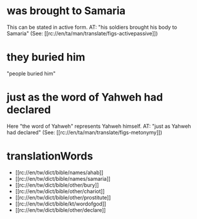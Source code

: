 # was brought to Samaria

This can be stated in active form. AT: "his soldiers brought his body to Samaria" (See: [[rc://en/ta/man/translate/figs-activepassive]])

# they buried him

"people buried him"

# just as the word of Yahweh had declared

Here "the word of Yahweh" represents Yahweh himself. AT: "just as Yahweh had declared" (See: [[rc://en/ta/man/translate/figs-metonymy]])

# translationWords

* [[rc://en/tw/dict/bible/names/ahab]]
* [[rc://en/tw/dict/bible/names/samaria]]
* [[rc://en/tw/dict/bible/other/bury]]
* [[rc://en/tw/dict/bible/other/chariot]]
* [[rc://en/tw/dict/bible/other/prostitute]]
* [[rc://en/tw/dict/bible/kt/wordofgod]]
* [[rc://en/tw/dict/bible/other/declare]]
